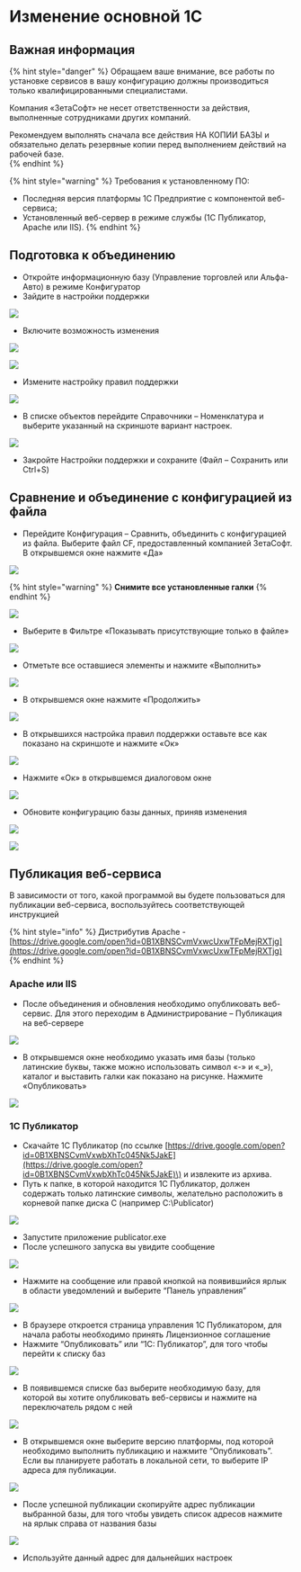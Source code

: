 # Изменение основной 1С

## **Важная информация**

{% hint style="danger" %}
Обращаем ваше внимание, все работы по установке сервисов в вашу конфигурацию должны производиться только квалифицированными специалистами.

Компания «ЗетаСофт» не несет ответственности за действия, выполненные сотрудниками других компаний.

Рекомендуем выполнять сначала все действия НА КОПИИ БАЗЫ и обязательно делать резервные копии перед выполнением действий на рабочей базе.  
{% endhint %}

{% hint style="warning" %}
Требования к установленному ПО:

* Последняя версия платформы 1С Предприятие с компонентой веб-сервиса;
* Установленный веб-сервер в режиме службы \(1С Публикатор, Apache или IIS\).
{% endhint %}



##  Подготовка к объединению

* Откройте информационную базу \(Управление торговлей или Альфа-Авто\) в режиме Конфигуратор
* Зайдите в настройки поддержки

![](../.gitbook/assets/image%20%286%29.png)

* Включите возможность изменения

![](../.gitbook/assets/image%20%281%29.png)

![](../.gitbook/assets/image%20%2814%29.png)

* Измените настройку правил поддержки

![](../.gitbook/assets/image%20%2839%29.png)

* В списке объектов перейдите Справочники – Номенклатура и выберите указанный на скриншоте вариант настроек.

![](../.gitbook/assets/image%20%2819%29.png)

* Закройте Настройки поддержки и сохраните \(Файл – Сохранить или Ctrl+S\)



## Сравнение и объединение с конфигурацией из файла

* Перейдите Конфигурация – Сравнить, объединить с конфигурацией из файла. Выберите файл CF, предоставленный компанией ЗетаСофт. В открывшемся окне нажмите «Да»

![](../.gitbook/assets/image%20%2838%29.png)

{% hint style="warning" %}
**Снимите все установленные галки**
{% endhint %}

![](../.gitbook/assets/image%20%2832%29.png)

* Выберите в Фильтре «Показывать присутствующие только в файле»

![](../.gitbook/assets/image%20%2827%29.png)

* Отметьте все оставшиеся элементы и нажмите «Выполнить»

![](../.gitbook/assets/image%20%2820%29.png)

* В открывшемся окне нажмите «Продолжить»

![](../.gitbook/assets/image%20%2831%29.png)

* В открывшихся настройка правил поддержки оставьте все как показано на скриншоте и нажмите «Ок»

![](../.gitbook/assets/image%20%2828%29.png)

* Нажмите «Ок» в открывшемся диалоговом окне

![](../.gitbook/assets/image%20%283%29.png)

* Обновите конфигурацию базы данных, приняв изменения

![](../.gitbook/assets/image%20%2826%29.png)

![](../.gitbook/assets/image%20%2823%29.png)

## Публикация веб-сервиса

 В зависимости от того, какой программой вы будете пользоваться для публикации веб-сервиса, воспользуйтесь соответствующей инструкцией

{% hint style="info" %}
Дистрибутив Apache - [https://drive.google.com/open?id=0B1XBNSCvmVxwcUxwTFpMejRXTjg](https://drive.google.com/open?id=0B1XBNSCvmVxwcUxwTFpMejRXTjg)
{% endhint %}

### Apache или IIS

* После объединения и обновления необходимо опубликовать веб-сервис. Для этого переходим в Администрирование – Публикация на веб-сервере

![](../.gitbook/assets/image%20%289%29.png)

* В открывшемся окне необходимо указать имя базы \(только латинские буквы, также можно использовать символ «-» и «\_»\), каталог и выставить галки как показано на рисунке. Нажмите «Опубликовать»

![](../.gitbook/assets/image%20%2824%29.png)

### 1С Публикатор

* Скачайте 1С Публикатор \(по ссылке [https://drive.google.com/open?id=0B1XBNSCvmVxwbXhTc045Nk5JakE](https://drive.google.com/open?id=0B1XBNSCvmVxwbXhTc045Nk5JakE)\) и извлеките из архива.
* Путь к папке, в которой находится 1С Публикатор, должен содержать только латинские символы, желательно расположить в корневой папке диска С \(например C:\Publicator\)

![](../.gitbook/assets/image%20%2837%29.png)

* Запустите приложение publicator.exe
* После успешного запуска вы увидите сообщение

![](../.gitbook/assets/image%20%2810%29.png)



* Нажмите на сообщение или правой кнопкой на появившийся ярлык в области уведомлений и выберите “Панель управления”

![](../.gitbook/assets/image%20%2830%29.png)

* В браузере откроется страница управления 1С Публикатором, для начала работы необходимо принять Лицензионное соглашение
* Нажмите “Опубликовать” или “1С: Публикатор”, для того чтобы перейти к списку баз

![](../.gitbook/assets/image%20%285%29.png)

* В появившемся списке баз выберите необходимую базу, для которой вы хотите опубликовать веб-сервисы и нажмите на переключатель рядом с ней

![](../.gitbook/assets/image.png)

* В открывшемся окне выберите версию платформы, под которой необходимо выполнить публикацию и нажмите “Опубликовать”. Если вы планируете работать в локальной сети, то выберите IP адреса для публикации.

![](../.gitbook/assets/image%20%2825%29.png)

* После успешной публикации скопируйте адрес публикации выбранной базы, для того чтобы увидеть список адресов нажмите на ярлык справа от названия базы

![](../.gitbook/assets/image%20%2811%29.png)

* Используйте данный адрес для дальнейших настроек





